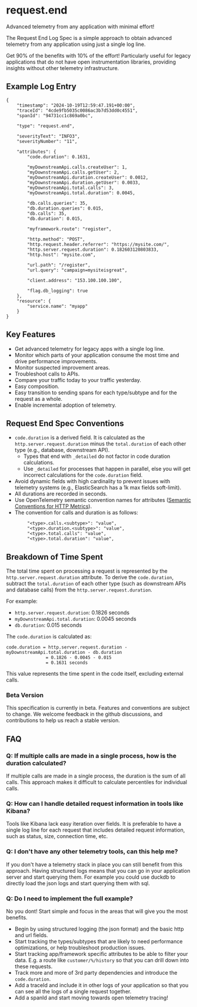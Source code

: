 # request.end

Advanced telemetry from any application with minimal effort!

The Request End Log Spec is a simple approach to obtain advanced telemetry from any application using just a single log line.

Get 90% of the benefits with 10% of the effort! Particularly useful for legacy applications that do not have open instrumentation libraries, providing insights without other telemetry infrastructure.

## Example Log Entry

```
{
    "timestamp": "2024-10-19T12:59:47.191+00:00",
    "traceId": "4cde9fb5035c0086ac3b7d53dd0c4551",
    "spanId": "94731cc1c869a0bc",

    "type": "request.end",

    "severityText": "INFO3",
    "severityNumber": "11",

    "attributes": {
        "code.duration": 0.1631,

        "myDownstreamApi.calls.createUser": 1,
        "myDownstreamApi.calls.getUser": 2,
        "myDownstreamApi.duration.createUser": 0.0012,
        "myDownstreamApi.duration.getUser": 0.0033,
        "myDownstreamApi.total.calls": 3,
        "myDownstreamApi.total.duration": 0.0045,

        "db.calls.queries": 35,
        "db.duration.queries": 0.015,
        "db.calls": 35,
        "db.duration": 0.015,

        "myframework.route": "register",
        
        "http.method": "POST",
        "http.request.header.referrer": "https://mysite.com/",
        "http.server.request.duration": 0.182603120803833,
        "http.host": "mysite.com",

        "url.path": "/register",
        "url.query": "campaign=mysiteisgreat",

        "client.address": "153.100.100.100",

        "flag.db_logging": true
    },
    "resource": {
        "service.name": "myapp"
    }
}
```

## Key Features

- Get advanced telemetry for legacy apps with a single log line.
- Monitor which parts of your application consume the most time and drive performance improvements.
- Monitor suspected improvement areas.
- Troubleshoot calls to APIs.
- Compare your traffic today to your traffic yesterday.
- Easy composition.
- Easy transition to sending spans for each type/subtype and for the request as a whole.
- Enable incremental adoption of telemetry.

## Request End Spec Conventions

- `code.duration` is a derived field. It is calculated as the `http.server.request.duration` minus the `total.duration` of each other type (e.g., database, downstream API).
  - Types that end with `_detailed` do not factor in code duration calculations.
  - Use `_detailed` for processes that happen in parallel, else you will get incorrect calculations for the `code.duration` field.
- Avoid dynamic fields with high cardinality to prevent issues with telemetry systems (e.g., ElasticSearch has a 1k max fields soft-limit).
- All durations are recorded in seconds.
- Use OpenTelemetry semantic convention names for attributes ([Semantic Conventions for HTTP Metrics](https://opentelemetry.io/docs/specs/semconv/http/http-metrics/)).
- The convention for calls and duration is as follows:

```
        "<type>.calls.<subtype>": "value",
        "<type>.duration.<subtype>": "value",
        "<type>.total.calls": "value",
        "<type>.total.duration": "value",
```

## Breakdown of Time Spent

The total time spent on processing a request is represented by the `http.server.request.duration` attribute. To derive the `code.duration`, subtract the `total.duration` of each other type (such as downstream APIs and database calls) from the `http.server.request.duration`.

For example:

- `http.server.request.duration`: 0.1826 seconds
- `myDownstreamApi.total.duration`: 0.0045 seconds
- `db.duration`: 0.015 seconds

The `code.duration` is calculated as:

```
code.duration = http.server.request.duration - myDownstreamApi.total.duration - db.duration
               = 0.1826 - 0.0045 - 0.015
               = 0.1631 seconds
```

This value represents the time spent in the code itself, excluding external calls.



### Beta Version

This specification is currently in beta. Features and conventions are subject to change. We welcome feedback in the github discussions, and contributions to help us reach a stable version.


## FAQ

### Q: If multiple calls are made in a single process, how is the duration calculated?

If multiple calls are made in a single process, the duration is the sum of all calls. This approach makes it difficult to calculate percentiles for individual calls.

### Q: How can I handle detailed request information in tools like Kibana?

Tools like Kibana lack easy iteration over fields. It is preferable to have a single log line for each request that includes detailed request information, such as status, size, connection time, etc.

### Q: I don't have any other telemetry tools, can this help me?

If you don't have a telemetry stack in place you can still benefit from this approach. Having structured logs means that you can go in your application server and start querying them. For example you could use duckdb to directly load the json logs and start querying them with sql.

### Q: Do I need to implement the full example?

No you dont! Start simple and focus in the areas that will give you the most benefits.
- Begin by using structured logging (the json format) and the basic http and url fields.
- Start tracking the types/subtypes that are likely to need performance optimizations, or help troubleshoot production issues.
- Start tracking app/framework specific attributes to be able to filter your data. E.g. a route like `customer/%/history` so that you can drill down into these requests.
- Track more and more of 3rd party dependencies and introduce the `code.duration`.
- Add a traceId and include it in other logs of your application so that you can see all the logs of a single request together.
- Add a spanId and start moving towards open telemetry tracing!
